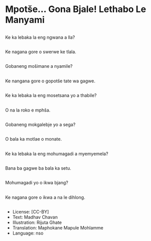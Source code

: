 # Mpotše… Gona Bjale! Lethabo Le Manyami

##
Ke ka lebaka la eng
ngwana a lla?

##
Ke nagana gore o
swerwe ke tlala.

##
Gobaneng mošimane a
nyamile?

##
Ke nangana gore o
gopotše tate wa gagwe.

##
Ke ka lebaka la eng
mosetsana yo a
thabile?

##
O na la roko e mphša.

##
Gobaneng mokgalebje
yo a sega?

##
O bala ka motlae o
monate.

##
Ke ka lebaka la eng
mohumagadi a
myemyemela?

##
Bana ba gagwe ba bala
ka setu.

##
Mohumagadi yo o ikwa
bjang?

##
Ke nagana gore o ikwa
a na le dihlong.

##
* License: [CC-BY]
* Text: Madhav Chavan
* Illustration: Rijuta Ghate
* Translation: Maphokane Mapule Mohlamme
* Language: nso
